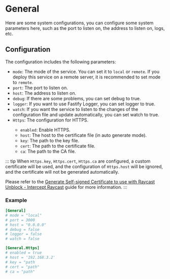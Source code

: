 # General

Here are some system configurations, you can configure some system parameters here, such as the port to listen on, the address to listen on, logs, etc.

## Configuration

The configuration includes the following parameters:

- `mode`: The mode of the service. You can set it to `local` or `remote`. If you deploy this service on a remote server, it is recommended to set mode to `remote`. <Badge type="info" text="Optional" />
- `port`: The port to listen on. <Badge type="info" text="Optional" />
- `host`: The address to listen on. <Badge type="info" text="Optional" />
- `debug`: If there are some problems, you can set debug to true. <Badge type="info" text="Optional" />
- `logger`: If you want to use Fastify Logger, you can set logger to true. <Badge type="info" text="Optional" />
- `watch`: If you want the service to listen to the changes of the configuration file and update automatically, you can set watch to true. <Badge type="info" text="Optional" />
- `Https`: The configuration for HTTPS. <Badge type="info" text="Optional" />
  - `enabled`: Enable HTTPS. <Badge type="info" text="Optional" />
  - `host`: The host to the certificate file (in auto generate mode). <Badge type="info" text="Optional" />
  - `key`: The path to the key file. <Badge type="info" text="Optional" />
  - `cert`: The path to the certificate file. <Badge type="info" text="Optional" />
  - `ca`: The path to the CA file. <Badge type="info" text="Optional" />

::: tip
When `Https.key`, `Https.cert`, `Https.ca` are configured, a custom certificate will be used, and the configuration of `Https.host` will be ignored, and the certificate will not be generated automatically.

Please refer to the [Generate Self-signed Certificate to use with Raycast Unblock - Intercept Raycast](../guide/intercept-raycast#generate-self-signed-certificate-to-use-with-raycast-unblock) guide for more information.
:::

### Example

```toml
[General]
# mode = "local"
# port = 3000
# host = "0.0.0.0"
# debug = false
# logger = false
# watch = false

[General.Https]
# enabled = true
# host = '192.168.3.2'
# key = "path
# cert = "path"
# ca = "path"
```
